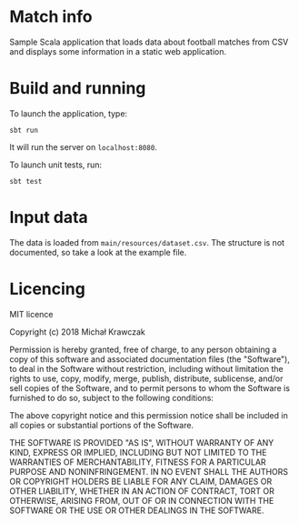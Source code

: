 # Match info

Sample Scala application that loads data about football matches from CSV and displays some information in a static web application.


# Build and running

To launch the application, type:

```
sbt run
```

It will run the server on `localhost:8080`.

To launch unit tests, run:

```
sbt test
```

 # Input data
The data is loaded from `main/resources/dataset.csv`. The structure is not documented, so take a look at the example file.

# Licencing

MIT licence

Copyright (c) 2018 Michał Krawczak

Permission is hereby granted, free of charge, to any person obtaining a copy
of this software and associated documentation files (the "Software"), to deal
in the Software without restriction, including without limitation the rights
to use, copy, modify, merge, publish, distribute, sublicense, and/or sell
copies of the Software, and to permit persons to whom the Software is
furnished to do so, subject to the following conditions:

The above copyright notice and this permission notice shall be included in all
copies or substantial portions of the Software.

THE SOFTWARE IS PROVIDED "AS IS", WITHOUT WARRANTY OF ANY KIND, EXPRESS OR
IMPLIED, INCLUDING BUT NOT LIMITED TO THE WARRANTIES OF MERCHANTABILITY,
FITNESS FOR A PARTICULAR PURPOSE AND NONINFRINGEMENT. IN NO EVENT SHALL THE
AUTHORS OR COPYRIGHT HOLDERS BE LIABLE FOR ANY CLAIM, DAMAGES OR OTHER
LIABILITY, WHETHER IN AN ACTION OF CONTRACT, TORT OR OTHERWISE, ARISING FROM,
OUT OF OR IN CONNECTION WITH THE SOFTWARE OR THE USE OR OTHER DEALINGS IN THE
SOFTWARE.